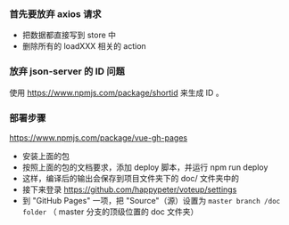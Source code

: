 ### 首先要放弃 axios 请求

- 把数据都直接写到 store 中
- 删除所有的 loadXXX 相关的 action

### 放弃 json-server 的 ID 问题

使用 https://www.npmjs.com/package/shortid 来生成 ID 。

### 部署步骤

https://www.npmjs.com/package/vue-gh-pages

- 安装上面的包
- 按照上面的包的文档要求，添加 deploy 脚本，并运行 npm run deploy
- 这样，编译后的输出会保存到项目文件夹下的 doc/ 文件夹中的
- 接下来登录 https://github.com/happypeter/voteup/settings
- 到 "GitHub Pages" 一项，把 "Source"（源）设置为 `master branch /doc folder` （ master 分支的顶级位置的 doc 文件夹）
